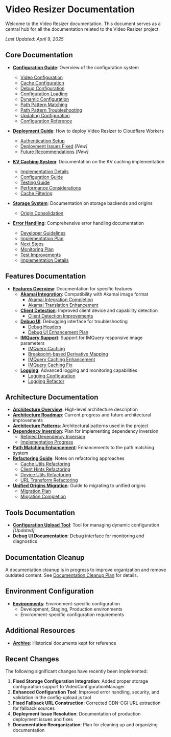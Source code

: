 # Video Resizer Documentation

Welcome to the Video Resizer documentation. This document serves as a central hub for all the documentation related to the Video Resizer project.

*Last Updated: April 9, 2025*

## Core Documentation

- **[Configuration Guide](./configuration/README.md)**: Overview of the configuration system
  - [Video Configuration](./configuration/video-configuration.md)
  - [Cache Configuration](./configuration/cache-configuration.md)
  - [Debug Configuration](./configuration/debug-configuration.md)
  - [Configuration Loading](./configuration/configuration-loading.md)
  - [Dynamic Configuration](./configuration/dynamic-configuration.md)
  - [Path Pattern Matching](./configuration/path-pattern-matching.md)
  - [Path Pattern Troubleshooting](./configuration/path-pattern-troubleshooting.md)
  - [Updating Configuration](./configuration/updating-configuration.md)
  - [Configuration Reference](./configuration/CONFIGURATION_REFERENCE.md)

- **[Deployment Guide](./deployment/README.md)**: How to deploy Video Resizer to Cloudflare Workers
  - [Authentication Setup](./deployment/auth-setup.md)
  - [Deployment Issues Fixed](./deployment/DEPLOYMENT_ISSUES_FIXED.md) *[New]*
  - [Future Recommendations](./deployment/FUTURE_RECOMMENDATIONS.md) *[New]*

- **[KV Caching System](./kv-caching/README.md)**: Documentation on the KV caching implementation
  - [Implementation Details](./kv-caching/implementation.md)
  - [Configuration Guide](./kv-caching/configuration.md)
  - [Testing Guide](./kv-caching/testing.md)
  - [Performance Considerations](./kv-caching/performance.md)
  - [Cache Filtering](./kv-caching/cache-filtering.md)

- **[Storage System](./storage/README.md)**: Documentation on storage backends and origins
  - [Origin Consolidation](./storage/origin-consolidation.md)

- **[Error Handling](./error-handling/README.md)**: Comprehensive error handling documentation
  - [Developer Guidelines](./error-handling/developer-guidelines.md)
  - [Implementation Plan](./error-handling/implementation-plan.md)
  - [Next Steps](./error-handling/next-steps.md)
  - [Monitoring Plan](./error-handling/monitoring-plan.md)
  - [Test Improvements](./error-handling/test-improvements.md)
  - [Implementation Details](./error-handling/implementations/)

## Features Documentation

- **[Features Overview](./features/README.md)**: Documentation for specific features
  - **[Akamai Integration](./features/akamai/README.md)**: Compatibility with Akamai image format
    - [Akamai Integration Completion](./features/akamai/akamai-integration-completion.md)
    - [Akamai Translation Enhancement](./features/akamai/akamai-translation-enhancement.md)
  - **[Client Detection](./features/client-detection/README.md)**: Improved client device and capability detection
    - [Client Detection Improvements](./features/client-detection/CLIENT_DETECTION_IMPROVEMENT.md)
  - **[Debug UI](./features/debug-ui/README.md)**: Debugging interface for troubleshooting
    - [Debug Headers](./features/debug-ui/DEBUG_HEADERS.md)
    - [Debug UI Enhancement Plan](./features/debug-ui/debug-ui-enhancement-plan.md)
  - **[IMQuery Support](./features/imquery/README.md)**: Support for IMQuery responsive image parameters
    - [IMQuery Caching](./features/imquery/IMQUERY_CACHING.md)
    - [Breakpoint-based Derivative Mapping](./features/imquery/breakpoint-based-derivative-mapping.md)
    - [IMQuery Caching Enhancement](./features/imquery/imquery-caching-enhancement.md)
    - [IMQuery Caching Fix](./features/imquery/imquery-caching-fix.md)
  - **[Logging](./features/logging/README.md)**: Advanced logging and monitoring capabilities
    - [Logging Configuration](./features/logging/logging-configuration.md)
    - [Logging Refactor](./features/logging/LOGGING-REFACTOR.md)

## Architecture Documentation

- **[Architecture Overview](./architecture/ARCHITECTURE_OVERVIEW.md)**: High-level architecture description
- **[Architecture Roadmap](./architecture/ARCHITECTURE_ROADMAP.md)**: Current progress and future architectural improvements
- **[Architecture Patterns](./architecture/ARCHITECTURE_PATTERNS.md)**: Architectural patterns used in the project
- **[Dependency Inversion](./architecture/DEPENDENCY_INVERSION_PLAN.md)**: Plan for implementing dependency inversion
  - [Refined Dependency Inversion](./architecture/REFINED_DEPENDENCY_INVERSION.md)
  - [Implementation Progress](./architecture/DEPENDENCY_INVERSION_IMPLEMENTATION_PROGRESS.md)
- **[Path Matching Enhancement](./architecture/PATH_MATCHING_ENHANCEMENT.md)**: Enhancements to the path matching system
- **[Refactoring Guide](./architecture/REFACTORING.md)**: Notes on refactoring approaches
  - [Cache Utils Refactoring](./architecture/CACHE_UTILS_REFACTORING.md)
  - [Client Hints Refactoring](./architecture/CLIENT_HINTS_REFACTORING.md)
  - [Device Utils Refactoring](./architecture/DEVICE_UTILS_REFACTORING.md)
  - [URL Transform Refactoring](./architecture/URL_TRANSFORM_REFACTORING.md)
- **[Unified Origins Migration](./architecture/MIGRATING_TO_UNIFIED_ORIGINS.md)**: Guide to migrating to unified origins
  - [Migration Plan](./architecture/MIGRATION_PLAN.md)
  - [Migration Completion](./architecture/MIGRATION_COMPLETION.md)

## Tools Documentation

- **[Configuration Upload Tool](../tools/README.md)**: Tool for managing dynamic configuration *[Updated]*
- **[Debug UI Documentation](../debug-ui/README.md)**: Debug interface for monitoring and diagnostics

## Documentation Cleanup

A documentation cleanup is in progress to improve organization and remove outdated content. 
See [Documentation Cleanup Plan](./CLEANUP_PLAN.md) for details.

## Environment Configuration

- **[Environments](./environments/README.md)**: Environment-specific configuration
  - Development, Staging, Production environments
  - Environment-specific configuration requirements

## Additional Resources

- **[Archive](./archive/)**: Historical documents kept for reference

## Recent Changes

The following significant changes have recently been implemented:

1. **Fixed Storage Configuration Integration**: Added proper storage configuration support to VideoConfigurationManager
2. **Enhanced Configuration Tool**: Improved error handling, security, and validation in the config-upload.js tool
3. **Fixed Fallback URL Construction**: Corrected CDN-CGI URL extraction for fallback sources
4. **Deployment Issue Resolution**: Documentation of production deployment issues and fixes
5. **Documentation Reorganization**: Plan for cleaning up and organizing documentation
